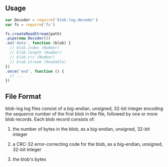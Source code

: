 ## Usage

```javascript
var Decoder = require('blob-log-decoder')
var fs = require('fs')

fs.createReadStream(path)
.pipe(new Decoder())
.on('data', function (blob) {
  // blob.index (Number)
  // blob.length (Number)
  // blob.crc (Number)
  // blob.stream (Readable)
})
.once('end', function () {
  // ...
})
```

## File Format

blob-log log files consist of a big-endian, unsigned, 32-bit integer
encoding the sequence number of the first blob in the file, followed
by one or more blob records.  Each blob record consists of:

1. the number of bytes in the blob, as a big-endian, unsigned,
   32-bit integer

2. a CRC-32 error-correcting code for the blob, as a big-endian,
   unsigned, 32-bit integer

3. the blob's bytes
